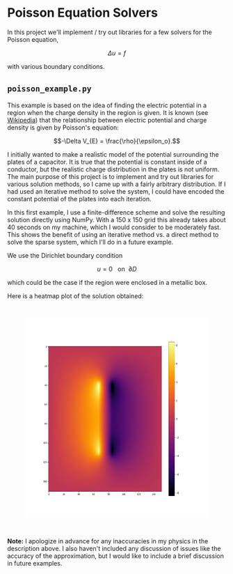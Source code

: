 # Poisson Equation Solvers

In this project we'll implement / try out libraries for a few solvers for the Poisson equation,

$$\Delta u = f$$

with various boundary conditions.

## `poisson_example.py`

This example is based on the idea of finding the electric potential in a
region when the charge density in the region is given. It is known
(see [Wikipedia](https://en.wikipedia.org/wiki/Electric_potential#Electrostatics))
that the relationship between electric potential and charge density is given by Poisson's equation:

$$-\Delta V_{E} = \frac{\rho}{\epsilon_o}.$$

I initially wanted to make a realistic model of the potential surrounding the plates of a capacitor.
It is true that the potential is constant inside of a conductor, but the realistic
charge distribution in the plates is not uniform. The main purpose of this project is to
implement and try out libraries for various solution methods, so I came up with a fairly arbitrary
distribution. If I had used an iterative method to solve the system, I could have encoded the constant
potential of the plates into each iteration.

In this first example, I use a finite-difference scheme and solve the resulting solution directly
using NumPy. With a 150 x 150 grid this already takes about 40 seconds on my machine, which I would
consider to be moderately fast. This shows the benefit of using an iterative method vs. a direct method
to solve the sparse system, which I'll do in a future example.

We use the Dirichlet boundary condition

$$u = 0 ~~~\text{on}~~ \partial D$$

which could be the case if the region were enclosed in a metallic box.

Here is a heatmap plot of the solution obtained:

<p align="center" style="margin: 3em;">
<img src="poisson_example.png" width="500" height="459">
</p>

**Note:** I apologize in advance for any inaccuracies in my physics in the description above.
I also haven't included any discussion of issues like the accuracy of the approximation, but I would
like to include a brief discussion in future examples.
